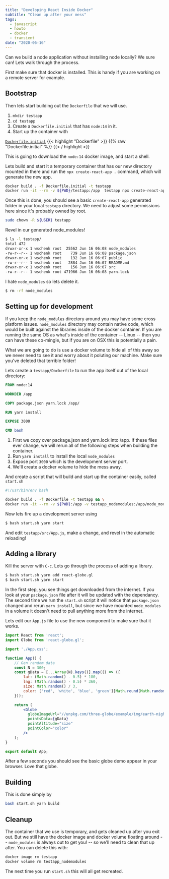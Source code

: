 ```yaml
---
title: "Developing React Inside Docker"
subtitle: "Clean up after your mess"
tags:
  - javascript
  - howto
  - docker
  - transient
date: "2020-06-16"
---
```


Can we build a node application without installing node locally?  We sure can!  Lets walk through the process.

First make sure that docker is installed.  This is handy if you are working on a remote server for example.

## Bootstrap

Then lets start building out the `Dockerfile` that we will use.

1. `mkdir testapp`
2. `cd testapp`
3. Create a `Dockerfile.initial` that has `node:14` in it.
4. Start up the container with 

[`Dockerfile.initial`](Dockerfile.initial`)
{{< highlight "Dockerfile" >}}
{{% raw "Dockerfile.initial" %}}
{{< / highlight >}}

This is going to download the `node:14` docker image, and start a shell.

Lets build and start it a temporary container that has our new directory mounted in there and run the `npx create-react-app .` command, which will generate the new app.

```bash
docker build . -f Dockerfile.initial -t testapp
docker run -it --rm -v ${PWD}/testapp:/app  testapp npx create-react-app .
```

Once this is done, you should see a basic `create-react-app` generated folder in your local `testapp` directory.  We need to adjust some permissions here since it's probably owned by root.

```bash
sudo chown -R ${USER} testapp
```

Revel in our generated node_modules!

```bash
$ ls -l testapp/
total 472
drwxr-xr-x 1 wschenk root  25562 Jun 16 06:08 node_modules
-rw-r--r-- 1 wschenk root    739 Jun 16 06:08 package.json
drwxr-xr-x 1 wschenk root    132 Jun 16 06:07 public
-rw-r--r-- 1 wschenk root   2884 Jun 16 06:07 README.md
drwxr-xr-x 1 wschenk root    156 Jun 16 06:07 src
-rw-r--r-- 1 wschenk root 471966 Jun 16 06:08 yarn.lock

```

I hate `node_modules` so lets delete it.

```bash
$ rm -rf node_modules
```

## Setting up for development

If you keep the `node_modules` directory around you may have some cross platform issues.  `node_modules` directory may contain native code, which would be built against the libraries inside of the docker container.  If you are running the same OS as what's inside of the container -- Linux -- then you can have these co-mingle, but if you are on OSX this is potentially a pain.

What we are going to do is use a docker volume to hide all of this away so we never need to see it and worry about it poluting our machine. Make sure you've deleted that terrible folder!

Lets create a `testapp/Dockerfile` to run the app itself out of the local directory:

```Dockerfile
FROM node:14

WORKDIR /app

COPY package.json yarn.lock /app/

RUN yarn install

EXPOSE 3000

CMD bash
```

1. First we copy over package.json and yarn.lock into /app.  If these files ever change, we will rerun all of the following steps when building the container.
2. Run `yarn install` to install the local `node_modules`
3. Expose port `3000` which is the development server port.
4. We'll create a docker volume to hide the mess away.

And create a script that will build and start up the container easily, called `start.sh`

```bash
#!/usr/bin/env bash

docker build . -f Dockerfile -t testapp && \
docker run -it --rm -v ${PWD}:/app -v testapp_nodemodules:/app/node_modules --network host testapp $@
```

Now lets fire up a development server using

```bash
$ bash start.sh yarn start
```

And edit `testapp/src/App.js`, make a change, and revel in the automatic reloading!

## Adding a library

Kill the server with `C-c`. Lets go through the process of adding a library.

```bash
$ bash start.sh yarn add react-globe.gl
$ bash start.sh yarn start
```

In the first step, you see things get downloaded from the internet.  If you look at your `package.json` file after it will be updated with the dependancy.  The second time we run the `start.sh` script it will notice that `package.json` changed and rerun `yarn install`, but since we have mounted `node_modules` in a volume it doesn't need to pull anything more from the internet.  

Lets edit our `App.js` file to use the new component to make sure that it works.

```jsx
import React from 'react';
import Globe from 'react-globe.gl';

import './App.css';

function App() {
    // Gen random data
    const N = 300;
    const gData = [...Array(N).keys()].map(() => ({
        lat: (Math.random() - 0.5) * 180,
        lng: (Math.random() - 0.5) * 360,
        size: Math.random() / 3,
        color: ['red', 'white', 'blue', 'green'][Math.round(Math.random() * 3)]
    }));

    return (
        <Globe
          globeImageUrl="//unpkg.com/three-globe/example/img/earth-night.jpg"
          pointsData={gData}
          pointAltitude="size"
          pointColor="color"
        />
    );
}

export default App;
```

After a few seconds you should see the basic globe demo appear in your browser.  Love that globe.

## Building

This is done simply by

```bash
bash start.sh yarn build
```

## Cleanup

The container that we use is temporary, and gets cleaned up after you exit out.  But we still have the docker image and docker volume floating around -- `node_modules` is always out to get you! -- so we'll need to clean that up after.  You can delete this with:

```bash
docker image rm testapp
docker volume rm testapp_nodemodules
```

The next time you run `start.sh` this will all get recreated.
